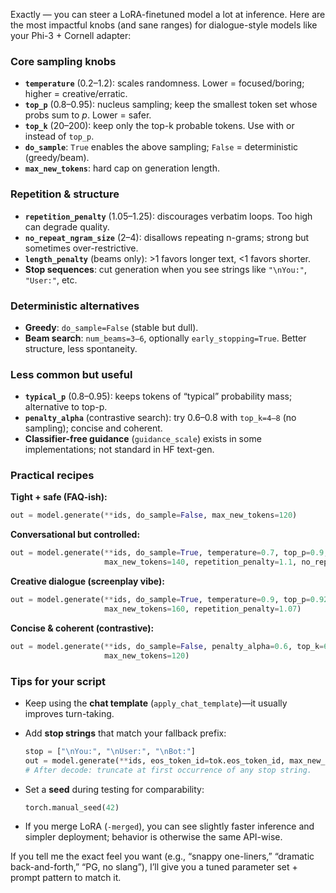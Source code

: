 Exactly — you can steer a LoRA-finetuned model a lot at inference. Here are the most impactful knobs (and sane ranges) for dialogue-style models like your Phi-3 + Cornell adapter:

### Core sampling knobs

* **`temperature`** (0.2–1.2): scales randomness. Lower = focused/boring; higher = creative/erratic.
* **`top_p`** (0.8–0.95): nucleus sampling; keep the smallest token set whose probs sum to *p*. Lower = safer.
* **`top_k`** (20–200): keep only the top-k probable tokens. Use with or instead of `top_p`.
* **`do_sample`**: `True` enables the above sampling; `False` = deterministic (greedy/beam).
* **`max_new_tokens`**: hard cap on generation length.

### Repetition & structure

* **`repetition_penalty`** (1.05–1.25): discourages verbatim loops. Too high can degrade quality.
* **`no_repeat_ngram_size`** (2–4): disallows repeating n-grams; strong but sometimes over-restrictive.
* **`length_penalty`** (beams only): >1 favors longer text, <1 favors shorter.
* **Stop sequences**: cut generation when you see strings like `"\nYou:"`, `"User:"`, etc.

### Deterministic alternatives

* **Greedy**: `do_sample=False` (stable but dull).
* **Beam search**: `num_beams=3–6`, optionally `early_stopping=True`. Better structure, less spontaneity.

### Less common but useful

* **`typical_p`** (0.8–0.95): keeps tokens of “typical” probability mass; alternative to top-p.
* **`penalty_alpha`** (contrastive search): try 0.6–0.8 with `top_k=4–8` (no sampling); concise and coherent.
* **Classifier-free guidance** (`guidance_scale`) exists in some implementations; not standard in HF text-gen.

### Practical recipes

**Tight + safe (FAQ-ish):**

```python
out = model.generate(**ids, do_sample=False, max_new_tokens=120)
```

**Conversational but controlled:**

```python
out = model.generate(**ids, do_sample=True, temperature=0.7, top_p=0.9,
                     max_new_tokens=140, repetition_penalty=1.1, no_repeat_ngram_size=3)
```

**Creative dialogue (screenplay vibe):**

```python
out = model.generate(**ids, do_sample=True, temperature=0.9, top_p=0.92, top_k=100,
                     max_new_tokens=160, repetition_penalty=1.07)
```

**Concise & coherent (contrastive):**

```python
out = model.generate(**ids, do_sample=False, penalty_alpha=0.6, top_k=6,
                     max_new_tokens=120)
```

### Tips for your script

* Keep using the **chat template** (`apply_chat_template`)—it usually improves turn-taking.
* Add **stop strings** that match your fallback prefix:

  ```python
  stop = ["\nYou:", "\nUser:", "\nBot:"]
  out = model.generate(**ids, eos_token_id=tok.eos_token_id, max_new_tokens=140)
  # After decode: truncate at first occurrence of any stop string.
  ```
* Set a **seed** during testing for comparability:

  ```python
  torch.manual_seed(42)
  ```
* If you merge LoRA (`-merged`), you can see slightly faster inference and simpler deployment; behavior is otherwise the same API-wise.

If you tell me the exact feel you want (e.g., “snappy one-liners,” “dramatic back-and-forth,” “PG, no slang”), I’ll give you a tuned parameter set + prompt pattern to match it.

